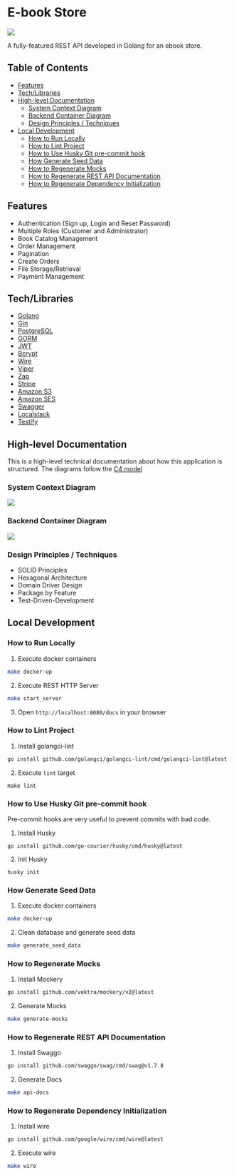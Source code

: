 # E-book Store
![](https://img.shields.io/badge/coverage-95%25-brightgreen)

A fully-featured REST API developed in Golang for an ebook store.

## Table of Contents
* [Features](#features)
* [Tech/Libraries](#techlibraries)
* [High-level Documentation](#high-level-documentation)
  * [System Context Diagram](#system-context-diagram)
  * [Backend Container Diagram](#backend-container-diagram)
  * [Design Principles / Techniques](#design-principles--techniques)
* [Local Development](#local-development)
  * [How to Run Locally](#how-to-run-locally)
  * [How to Lint Project](#how-to-lint-project)
  * [How to Use Husky Git pre-commit hook](#how-to-use-husky-git-pre-commit-hook)
  * [How Generate Seed Data](#how-generate-seed-data)
  * [How to Regenerate Mocks](#how-generate-seed-data)
  * [How to Regenerate REST API Documentation](#how-to-regenerate-rest-api-documentation)
  * [How to Regenerate Dependency Initialization](#how-to-regenerate-dependency-initialization)

## Features
* Authentication (Sign up, Login and Reset Password)
* Multiple Roles (Customer and Administrator)
* Book Catalog Management
* Order Management
* Pagination
* Create Orders
* File Storage/Retrieval
* Payment Management 

## Tech/Libraries

* [Golang](https://golang.org/)
* [Gin](https://github.com/gin-gonic/gin)
* [PostgreSQL](https://www.postgresql.org/)
* [GORM](https://gorm.io/index.html)
* [JWT](https://jwt.io/)
* [Bcrypt](https://en.wikipedia.org/wiki/Bcrypt)
* [Wire](https://github.com/google/wire)
* [Viper](https://github.com/spf13/viper)
* [Zap](https://github.com/uber-go/zap)
* [Stripe](https://stripe.com/)
* [Amazon S3](https://aws.amazon.com/s3/?nc1=h_ls)
* [Amazon SES](https://aws.amazon.com/ses/?nc1=h_ls)
* [Swagger](https://www.openapis.org/)
* [Localstack](https://localstack.cloud/)
* [Testify](https://github.com/stretchr/testify)

## High-level Documentation
This is a high-level technical documentation about how this application is structured. The diagrams follow the [C4 model](https://c4model.com/)

### System Context Diagram
![](https://i.ibb.co/Kykm454/TzmXLRz.png)

### Backend Container Diagram
![](https://i.ibb.co/LS9pSDK/image.png)

### Design Principles / Techniques
* SOLID Principles
* Hexagonal Architecture
* Domain Driver Design
* Package by Feature
* Test-Driven-Development

## Local Development

### How to Run Locally
1. Execute docker containers
```bash
make docker-up
```

2. Execute REST HTTP Server
```bash
make start_server
```

3. Open `http://localhost:8080/docs` in your browser

### How to Lint Project
1. Install golangci-lint
```bash
go install github.com/golangci/golangci-lint/cmd/golangci-lint@latest
```
2. Execute `lint` target
```shell
make lint
```

### How to Use Husky Git pre-commit hook
Pre-commit hooks are very useful to prevent commits with bad code.
1. Install Husky
```shell
go install github.com/go-courier/husky/cmd/husky@latest
```
2. Init Husky
```shell
husky init
```

### How Generate Seed Data
1. Execute docker containers
```bash
make docker-up
```

2. Clean database and generate seed data 
```bash
make generate_seed_data
```

### How to Regenerate Mocks
1. Install Mockery
```bash
go install github.com/vektra/mockery/v2@latest
```
2. Generate Mocks
```bash
make generate-mocks
```

### How to Regenerate REST API Documentation
1. Install Swaggo
```bash
go install github.com/swaggo/swag/cmd/swag@v1.7.8
```
2. Generate Docs
```bash
make api-docs
```

### How to Regenerate Dependency Initialization
1. Install wire 
```bash
go install github.com/google/wire/cmd/wire@latest
```
2. Execute wire
```bash
make wire
```